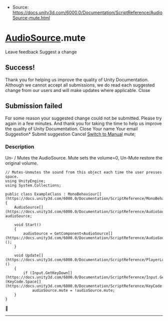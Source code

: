 * Source: https://docs.unity3d.com/6000.0/Documentation/ScriptReference/AudioSource-mute.html

#  [AudioSource](https://docs.unity3d.com/6000.0/Documentation/ScriptReference/AudioSource.html).mute
Leave feedback
Suggest a change
## Success!
Thank you for helping us improve the quality of Unity Documentation. Although we cannot accept all submissions, we do read each suggested change from our users and will make updates where applicable.
Close
## Submission failed
For some reason your suggested change could not be submitted. Please <a>try again</a> in a few minutes. And thank you for taking the time to help us improve the quality of Unity Documentation.
Close
Your name Your email Suggestion* Submit suggestion
Cancel
[Switch to Manual](https://docs.unity3d.com/6000.0/Documentation/Manual/class-AudioSource.html "Go to AudioSource Component in the Manual")
mute; 
### Description
Un- / Mutes the AudioSource. Mute sets the volume=0, Un-Mute restore the original volume.
```
// Mutes-Unmutes the sound from this object each time the user presses space.
using UnityEngine;
using System.Collections;  
  
public class ExampleClass : MonoBehaviour[](https://docs.unity3d.com/6000.0/Documentation/ScriptReference/MonoBehaviour.html)
{
    AudioSource[](https://docs.unity3d.com/6000.0/Documentation/ScriptReference/AudioSource.html) audioSource;  
  
    void Start()
    {
        audioSource = GetComponent<AudioSource[](https://docs.unity3d.com/6000.0/Documentation/ScriptReference/AudioSource.html)>();
    }  
  
    void Update[](https://docs.unity3d.com/6000.0/Documentation/ScriptReference/PlayerLoop.Update.html)()
    {
        if (Input.GetKeyDown[](https://docs.unity3d.com/6000.0/Documentation/ScriptReference/Input.GetKeyDown.html)(KeyCode.Space[](https://docs.unity3d.com/6000.0/Documentation/ScriptReference/KeyCode.Space.html)))
            audioSource.mute = !audioSource.mute;
    }
}

```

* * *
